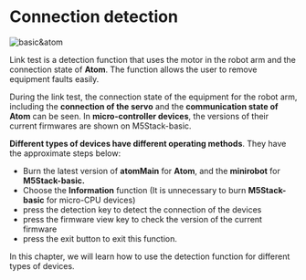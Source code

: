 # Connection detection

![basic&atom](../../../resourse/4-BasicApplication/4.2/4.2.4/4.2.4-basic&atom.png)

Link test is a detection function that uses the motor in the robot arm and the connection state of **Atom**. The function allows the user to remove equipment faults easily.

During the link test, the connection state of the equipment for the robot arm, including the **connection of the servo** and the **communication state of Atom** can be seen. In **micro-controller devices**, the versions of their current firmwares are shown on M5Stack-basic.

**Different types of devices have different operating methods**. They have the approximate steps below:

- Burn the latest version of **atomMain** for **Atom**, and the **minirobot** for **M5Stack-basic.**
- Choose the **Information** function (It is unnecessary to burn **M5Stack-basic** for micro-CPU devices)
- press the detection key to detect the connection of the devices
- press the firmware view key to check the version of the current firmware
- press the exit button to exit this function.

In this chapter, we will learn how to use the detection function for
different types of devices.
